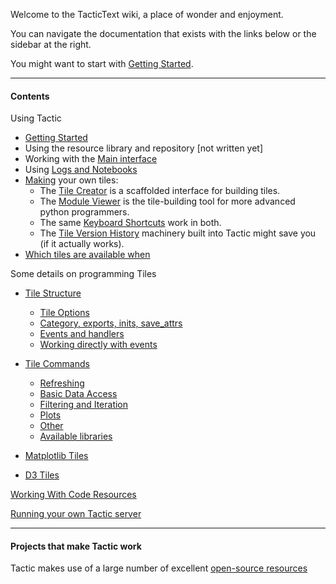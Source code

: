 Welcome to the TacticText wiki, a place of wonder and enjoyment.

You can navigate the documentation that exists with the links below or the sidebar at the right.

You might want to start with [Getting Started](Getting-Started).

***

#### Contents

Using Tactic

* [Getting Started](Getting-Started)
* Using the resource library and repository [not written yet]
* Working with the [Main interface](Main-interface)
* Using [Logs and Notebooks](Log-And-Notebook)
* [Making](Making-Tiles) your own tiles:
    * The [Tile Creator](Tile-Creator) is a scaffolded interface for building tiles.
    * The [Module Viewer](Module-Viewer) is the tile-building tool for more advanced python programmers. 
    * The same [Keyboard Shortcuts](Module-Viewer-Keyboard-Shortcuts) work in both.
    * The [Tile Version History](Tile-Version-History) machinery built into Tactic might save you (if it actually works).
* [Which tiles are available when](Which-tiles-are-available-when)

Some details on programming Tiles

* [Tile Structure](Tile-Structure)
    * [Tile Options](Tile-Structure#options)
    * [Category, exports, inits, save_attrs](Tile-Structure#category-exports-inits-save_attrs)
    * [Events and handlers](Tile-Structure#events-and-default-handlers)
    * [Working directly with events](Tile-Structure#working-directly-with-events)
* [Tile Commands](Tile-Commands)
    * [Refreshing](Tile-Commands#refreshing-a-tile)
    * [Basic Data Access](Tile-Commands#basic-data-access-and-setting)
    * [Filtering and Iteration](Tile-Commands#filtering-and-iteration)
    * [Plots](Tile-Commands#plots)
    * [Other](Tile-Commands#other)
    * [Available libraries](Tile-Commands#available-libraries)

* [Matplotlib Tiles](Matplotlib-Tiles)
* [D3 Tiles](D3-Tiles)

[Working With Code Resources](Working-With-Code-Resources)

[Running your own Tactic server](Running-your-own-Tactic-server)

***

#### Projects that make Tactic work

Tactic makes use of a large number of excellent [open-source resources](open-source-resources) 

